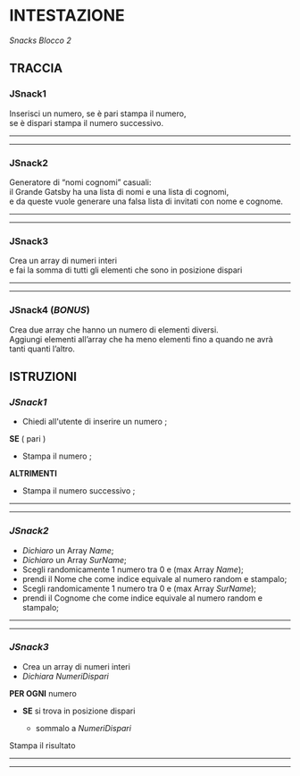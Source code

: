 # INTESTAZIONE

_Snacks Blocco 2_

## TRACCIA

### JSnack1

Inserisci un numero, se è pari stampa il numero,  
se è dispari stampa il numero successivo.

---

---

### JSnack2

Generatore di “nomi cognomi” casuali:  
il Grande Gatsby ha una lista di nomi e una lista di cognomi,  
e da queste vuole generare una falsa lista di invitati con nome e cognome.

---

---

### JSnack3

Crea un array di numeri interi  
e fai la somma di tutti gli elementi che sono in posizione dispari

---

---

### JSnack4 (_BONUS_)

Crea due array che hanno un numero di elementi diversi.  
Aggiungi elementi all’array che ha meno elementi fino a quando ne avrà tanti quanti l’altro.

## ISTRUZIONI

### **_JSnack1_**

- Chiedi all'utente di inserire un numero ;

**SE** ( pari )

- Stampa il numero ;

**ALTRIMENTI**

- Stampa il numero successivo ;

---

---

### **_JSnack2_**

- _Dichiaro_ un Array _Name_;
- _Dichiaro_ un Array _SurName_;
- Scegli randomicamente 1 numero tra 0 e (max Array _Name_);
- prendi il Nome che come indice equivale al numero random e stampalo;
- Scegli randomicamente 1 numero tra 0 e (max Array _SurName_);
- prendi il Cognome che come indice equivale al numero random e stampalo;

---

---

### **_JSnack3_**

- Crea un array di numeri interi
- _Dichiara_ _NumeriDispari_

**PER OGNI** numero

- **SE** si trova in posizione dispari

  - sommalo a _NumeriDispari_

Stampa il risultato

---

---
